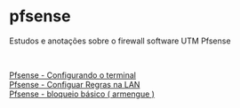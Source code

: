 # pfsense
Estudos e anotações sobre o firewall software UTM Pfsense




<br />

[Pfsense - Configurando o terminal](https://medium.com/@robertocoliver/pfsense-configurando-o-terminal-c0145df7975b)<br />
[Pfsense - Configuar Regras na LAN](https://medium.com/@robertocoliver/pfsense-configuar-regras-na-lan-4ef89906b501)<br />
[Pfsense - bloqueio básico ( armengue )](https://medium.com/@robertocoliver/pfsense-bloqueio-b%C3%A1sico-armengue-b27dcfef0734)<br />
